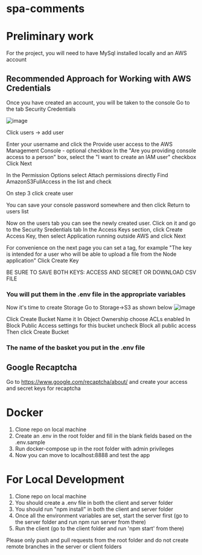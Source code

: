 # spa-comments

# Preliminary work

For the project, you will need to have MySql installed locally and an AWS account

## Recommended Approach for Working with AWS Credentials

Once you have created an account, you will be taken to the console
Go to the tab Security Credentials

![image](https://user-images.githubusercontent.com/60929911/221426500-0f7631f9-430e-4e64-94c0-a3508b075d7b.png)

Click users -> add user 

Enter your username and click the Provide user access to the AWS Management Console - optional checkbox
In the "Are you providing console access to a person" box, select the "I want to create an IAM user" checkbox
Click Next

In the Permission Options select Attach permissions directly
Find AmazonS3FullAccess in the list and check

On step 3 click create user

You can save your console password somewhere and then click Return to users list

Now on the users tab you can see the newly created user. Click on it and go to the Security Sredentials tab
In the Access Keys section, click Create Access Key, then select Application running outside AWS and click Next

For convenience on the next page you can set a tag, for example "The key is intended for a user who will be able to upload a file from the Node application"
Click Create Key

BE SURE TO SAVE BOTH KEYS: ACCESS AND SECRET OR DOWNLOAD CSV FILE
### You will put them in the .env file in the appropriate variables

Now it's time to create Storage
Go to Storage->S3 as shown below
![image](https://user-images.githubusercontent.com/60929911/221427364-1afcfba3-ef6c-482d-abd6-39813f55fdf9.png)

Click Create Bucket
Name it 
In Object Ownership choose ACLs enabled
In Block Public Access settings for this bucket uncheck Block all public access
Then click Create Bucket

### The name of the basket you put in the .env file

## Google Recaptcha
Go to https://www.google.com/recaptcha/about/ and create your access and secret keys for recaptcha



# Docker

1. Clone repo on local machine
2. Create an .env in the root folder and fill in the blank fields based on the .env.sample
3. Run docker-compose up in the root folder with admin privileges
4. Now you can move to localhost:8888 and test the app

# For Local Development
1. Clone repo on local machine
2. You should create a .env file in both the client and server folder
3. You should run "npm install" in both the client and server folder
4. Once all the environment variables are set, start the server first (go to the server folder and run npm run server from there)
5. Run the client (go to the client folder and run 'npm start' from there)

Please only push and pull requests from the root folder and do not create remote branches in the server or client folders
